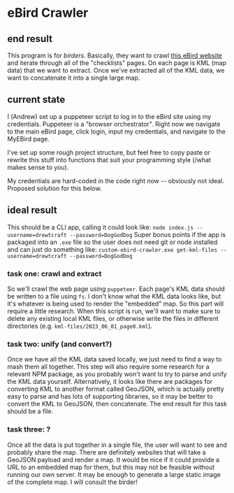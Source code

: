 # eBird Crawler

## end result
This program is for _birders_. Basically, they want to crawl [this eBird website](https://ebird.org/) and iterate through all of the "checklists" pages. On each page is KML (map data) that we want to extract. Once we've extracted all of the KML data, we want to concatenate it into a single large map.

## current state
I (Andrew) set up a puppeteer script to log in to the eBird site using my credentials. Puppeteer is a "browser orchestrator". Right now we navigate to the main eBird page, click login, input my credentials, and navigate to the MyEBird page.

I've set up some rough project structure, but feel free to copy paste or rewrite this stuff into functions that suit your programming style (/what makes sense to you).

My credentials are hard-coded in the code right now -- obviously not ideal. Proposed solution for this below.

## ideal result
This should be a CLI app, calling it could look like:
`node index.js --username=drewtcraft --password=DogGodDog`
Super bonus points if the app is packaged into an `.exe` file so the user does not need git or node installed and can just do something like:
`custom-ebird-crawler.exe get-kml-files --username=drewtcraft --password=DogGodDog`

### task one: crawl and extract
So we'll crawl the web page using `puppeteer`. Each page's KML data should be written to a file using `fs`. I don't know what the KML data looks like, but it's whatever is being used to render the "embedded" map. So this part will require a little research. When this script is run, we'll want to make sure to delete any existing local KML files, or otherwise write the files in different directories (e.g. `kml-files/2023_06_01_page0.kml`).

### task two: unify (and convert?)
Once we have all the KML data saved locally, we just need to find a way to mash them all together. This step will also require some research for a relevant NPM package, as you probably won't want to try to parse and unify the KML data yourself. Alternatively, it looks like there are packages for converting KML to another format called GeoJSON, which is actually pretty easy to parse and has lots of supporting libraries, so it may be better to convert the KML to GeoJSON, then concatenate. The end result for this task should be a file.

### task three: ?
Once all the data is put together in a single file, the user will want to see and probably share the map. There are definitely websites that will take a GeoJSON payload and render a map. It would be nice if it could provide a URL to an embedded map for them, but this may not be feasible without running our own server. It may be enough to generate a large static image of the complete map. I will consult the birder!
